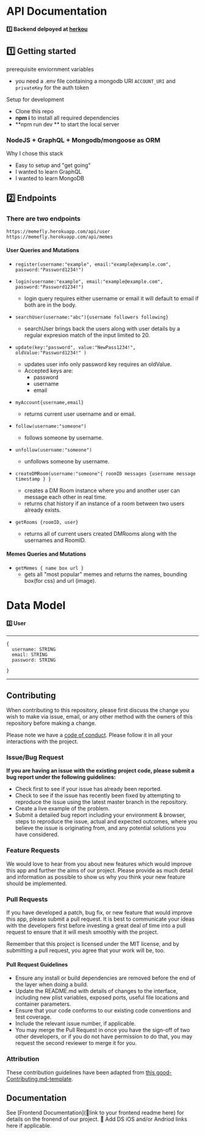 # API Documentation

#### 1️⃣ Backend delpoyed at [herkou](https://memefly.herokuapp.com/) <br>

## 1️⃣ Getting started

prerequisite enviornment variables
- you need a .env file containing a mongodb URI ```ACCOUNT_URI``` and ```privateKey``` for the auth token

Setup for development
- Clone this repo
- **npm i** to install all required dependencies
- **npm run dev ** to start the local server

### NodeJS + GraphQL + Mongodb/mongoose as ORM

Why I chose this stack

-    Easy to setup and "get going"
-    I wanted to learn GraphQL
-    I wanted to learn MongoDB

## 2️⃣ Endpoints
### There are two endpoints 
```https://memefly.herokuapp.com/api/user```
```https://memefly.herokuapp.com/api/memes```

#### User Queries and Mutations
- ```register(username:"example", email:"example@example.com", password:"Password1234!")```

- ```login(username:"example", email:"example@example.com", password:"Password1234!")```

  - login query requires either username or email it will default to email if both are in the body.
- ```searchUser(username:"abc"){username followers following}```
  - searchUser brings back the users along with user details by a regular expresion match of the input limited to 20.
  
- ```update(key:"password", value:"NewPass1234!", oldValue:"Password1234!" )```
   - updates user info only password key requires an oldValue.
   - Accepted keys are:
      - password
      - username
      - email
      
- ```myAccount{username,email}```
  - returns current user username and or email.
  
- ```follow(username:"someone")```
  - follows someone by username.
  
- ```unfollow(username:"someone")```
  - unfollows someone by username.
  
- ```createDMRoom(username:"someone"{ roomID messages {username message timestamp } }```
  - creates a DM Room instance where you and another user can message each other in real time.
  - returns chat history if an instance of a room between two users already exists.

- ```getRooms {roomID, user}```
  - returns all of current users created DMRooms along with the usernames and RoomID.
  
#### Memes Queries and Mutations
- ```getMemes { name box url }```
  - gets all "most popular" memes and returns the names, bounding box(for css) and url (image).

# Data Model



#### 2️⃣ User
---
```
{
  username: STRING
  email: STRING
  password: STRING
  
}
```
---
## Contributing

When contributing to this repository, please first discuss the change you wish to make via issue, email, or any other method with the owners of this repository before making a change.

Please note we have a [code of conduct](./code_of_conduct.md). Please follow it in all your interactions with the project.

### Issue/Bug Request

 **If you are having an issue with the existing project code, please submit a bug report under the following guidelines:**
 - Check first to see if your issue has already been reported.
 - Check to see if the issue has recently been fixed by attempting to reproduce the issue using the latest master branch in the repository.
 - Create a live example of the problem.
 - Submit a detailed bug report including your environment & browser, steps to reproduce the issue, actual and expected outcomes,  where you believe the issue is originating from, and any potential solutions you have considered.

### Feature Requests

We would love to hear from you about new features which would improve this app and further the aims of our project. Please provide as much detail and information as possible to show us why you think your new feature should be implemented.

### Pull Requests

If you have developed a patch, bug fix, or new feature that would improve this app, please submit a pull request. It is best to communicate your ideas with the developers first before investing a great deal of time into a pull request to ensure that it will mesh smoothly with the project.

Remember that this project is licensed under the MIT license, and by submitting a pull request, you agree that your work will be, too.

#### Pull Request Guidelines

- Ensure any install or build dependencies are removed before the end of the layer when doing a build.
- Update the README.md with details of changes to the interface, including new plist variables, exposed ports, useful file locations and container parameters.
- Ensure that your code conforms to our existing code conventions and test coverage.
- Include the relevant issue number, if applicable.
- You may merge the Pull Request in once you have the sign-off of two other developers, or if you do not have permission to do that, you may request the second reviewer to merge it for you.

### Attribution

These contribution guidelines have been adapted from [this good-Contributing.md-template](https://gist.github.com/PurpleBooth/b24679402957c63ec426).

## Documentation

See [Frontend Documentation](🚫link to your frontend readme here) for details on the fronend of our project.
🚫 Add DS iOS and/or Andriod links here if applicable.
